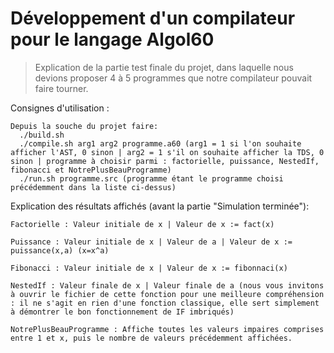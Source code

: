 # Développement d'un compilateur pour le langage Algol60
> Explication de la partie test finale du projet, dans laquelle nous devions proposer 4 à 5 programmes que notre compilateur pouvait faire tourner. 

Consignes d'utilisation :

    Depuis la souche du projet faire:
      ./build.sh
      ./compile.sh arg1 arg2 programme.a60 (arg1 = 1 si l'on souhaite afficher l'AST, 0 sinon | arg2 = 1 s'il on souhaite afficher la TDS, 0 sinon | programme à choisir parmi : factorielle, puissance, NestedIf, fibonacci et NotrePlusBeauProgramme)
      ./run.sh programme.src (programme étant le programme choisi précédemment dans la liste ci-dessus)

Explication des résultats affichés (avant la partie "Simulation terminée"):

    Factorielle : Valeur initiale de x | Valeur de x := fact(x)

    Puissance : Valeur initiale de x | Valeur de a | Valeur de x := puissance(x,a) (x=x^a)

    Fibonacci : Valeur initiale de x | Valeur de x := fibonnaci(x)

    NestedIf : Valeur finale de x | Valeur finale de a (nous vous invitons à ouvrir le fichier de cette fonction pour une meilleure compréhension : il ne s'agit en rien d'une fonction classique, elle sert simplement à démontrer le bon fonctionnement de IF imbriqués)

    NotrePlusBeauProgramme : Affiche toutes les valeurs impaires comprises entre 1 et x, puis le nombre de valeurs précédemment affichées.
